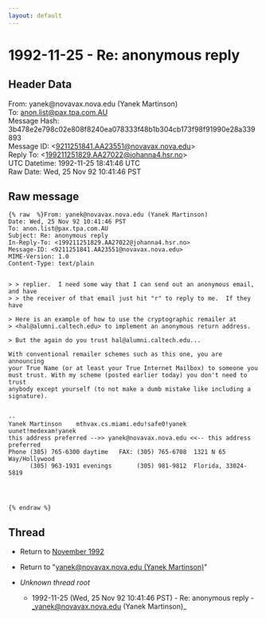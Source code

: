 ```yaml
---
layout: default
---
```


# 1992-11-25 - Re: anonymous reply

## Header Data

From: yanek<span>@</span>novavax.nova.edu (Yanek Martinson)<br>
To: anon.list@pax.tpa.com.AU<br>
Message Hash: 3b478e2e798c02e808f8240ea078333f48b1b304cb173f98f91990e28a339893<br>
Message ID: \<9211251841.AA23551@novavax.nova.edu\><br>
Reply To: \<199211251829.AA27022@johanna4.hsr.no\><br>
UTC Datetime: 1992-11-25 18:41:46 UTC<br>
Raw Date: Wed, 25 Nov 92 10:41:46 PST<br>

## Raw message

```
{% raw  %}From: yanek@novavax.nova.edu (Yanek Martinson)
Date: Wed, 25 Nov 92 10:41:46 PST
To: anon.list@pax.tpa.com.AU
Subject: Re: anonymous reply
In-Reply-To: <199211251829.AA27022@johanna4.hsr.no>
Message-ID: <9211251841.AA23551@novavax.nova.edu>
MIME-Version: 1.0
Content-Type: text/plain


> > replier.  I need some way that I can send out an anonymous email, and have
> > the receiver of that email just hit "r" to reply to me.  If they have

> Here is an example of how to use the cryptographic remailer at
> <hal@alumni.caltech.edu> to implement an anonymous return address.

> But the again do you trust hal@alumni.caltech.edu...

With conventional remailer schemes such as this one, you are announcing
your True Name (or at least your True Internet Mailbox) to someone you
must trust. With my scheme (posted earlier today) you don't need to trust
anybody except yourself (to not make a dumb mistake like including a signature).


--
Yanek Martinson    mthvax.cs.miami.edu!safe0!yanek     uunet!medexam!yanek
this address preferred -->> yanek@novavax.nova.edu <<-- this address preferred
Phone (305) 765-6300 daytime   FAX: (305) 765-6708  1321 N 65 Way/Hollywood
      (305) 963-1931 evenings       (305) 981-9812  Florida, 33024-5819




{% endraw %}
```

## Thread

+ Return to [November 1992](/archive/1992/11)

+ Return to "[yanek<span>@</span>novavax.nova.edu (Yanek Martinson)](/author/yanek_at_novavax_nova_edu_yanek_martinson_)"

+ _Unknown thread root_
  + 1992-11-25 (Wed, 25 Nov 92 10:41:46 PST) - Re: anonymous reply - _yanek@novavax.nova.edu (Yanek Martinson)_

